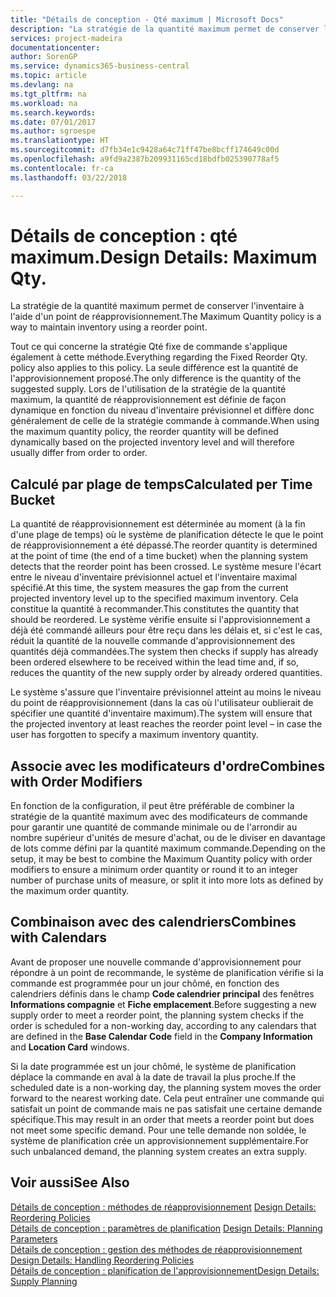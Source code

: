 ```yaml
---
title: "Détails de conception - Qté maximum | Microsoft Docs"
description: "La stratégie de la quantité maximum permet de conserver l'inventaire à l'aide d'un point de réapprovisionnement."
services: project-madeira
documentationcenter: 
author: SorenGP
ms.service: dynamics365-business-central
ms.topic: article
ms.devlang: na
ms.tgt_pltfrm: na
ms.workload: na
ms.search.keywords: 
ms.date: 07/01/2017
ms.author: sgroespe
ms.translationtype: HT
ms.sourcegitcommit: d7fb34e1c9428a64c71ff47be8bcff174649c00d
ms.openlocfilehash: a9fd9a2387b209931165cd18bdfb025390778af5
ms.contentlocale: fr-ca
ms.lasthandoff: 03/22/2018

---
```

# <a name="design-details-maximum-qty"></a><span data-ttu-id="da8fa-103">Détails de conception : qté maximum.</span><span class="sxs-lookup"><span data-stu-id="da8fa-103">Design Details: Maximum Qty.</span></span>
<span data-ttu-id="da8fa-104">La stratégie de la quantité maximum permet de conserver l'inventaire à l'aide d'un point de réapprovisionnement.</span><span class="sxs-lookup"><span data-stu-id="da8fa-104">The Maximum Quantity policy is a way to maintain inventory using a reorder point.</span></span>  
  
 <span data-ttu-id="da8fa-105">Tout ce qui concerne la stratégie Qté fixe de commande s'applique également à cette méthode.</span><span class="sxs-lookup"><span data-stu-id="da8fa-105">Everything regarding the Fixed Reorder Qty. policy also applies to this policy.</span></span> <span data-ttu-id="da8fa-106">La seule différence est la quantité de l'approvisionnement proposé.</span><span class="sxs-lookup"><span data-stu-id="da8fa-106">The only difference is the quantity of the suggested supply.</span></span> <span data-ttu-id="da8fa-107">Lors de l'utilisation de la stratégie de la quantité maximum, la quantité de réapprovisionnement est définie de façon dynamique en fonction du niveau d'inventaire prévisionnel et diffère donc généralement de celle de la stratégie commande à commande.</span><span class="sxs-lookup"><span data-stu-id="da8fa-107">When using the maximum quantity policy, the reorder quantity will be defined dynamically based on the projected inventory level and will therefore usually differ from order to order.</span></span>  
  
## <a name="calculated-per-time-bucket"></a><span data-ttu-id="da8fa-108">Calculé par plage de temps</span><span class="sxs-lookup"><span data-stu-id="da8fa-108">Calculated per Time Bucket</span></span>  
 <span data-ttu-id="da8fa-109">La quantité de réapprovisionnement est déterminée au moment (à la fin d'une plage de temps) où le système de planification détecte le que le point de réapprovisionnement a été dépassé.</span><span class="sxs-lookup"><span data-stu-id="da8fa-109">The reorder quantity is determined at the point of time (the end of a time bucket) when the planning system detects that the reorder point has been crossed.</span></span> <span data-ttu-id="da8fa-110">Le système mesure l'écart entre le niveau d'inventaire prévisionnel actuel et l'inventaire maximal spécifié.</span><span class="sxs-lookup"><span data-stu-id="da8fa-110">At this time, the system measures the gap from the current projected inventory level up to the specified maximum inventory.</span></span> <span data-ttu-id="da8fa-111">Cela constitue la quantité à recommander.</span><span class="sxs-lookup"><span data-stu-id="da8fa-111">This constitutes the quantity that should be reordered.</span></span> <span data-ttu-id="da8fa-112">Le système vérifie ensuite si l'approvisionnement a déjà été commandé ailleurs pour être reçu dans les délais et, si c'est le cas, réduit la quantité de la nouvelle commande d'approvisionnement des quantités déjà commandées.</span><span class="sxs-lookup"><span data-stu-id="da8fa-112">The system then checks if supply has already been ordered elsewhere to be received within the lead time and, if so, reduces the quantity of the new supply order by already ordered quantities.</span></span>  
  
 <span data-ttu-id="da8fa-113">Le système s'assure que l'inventaire prévisionnel atteint au moins le niveau du point de réapprovisionnement (dans la cas où l'utilisateur oublierait de spécifier une quantité d'inventaire maximum).</span><span class="sxs-lookup"><span data-stu-id="da8fa-113">The system will ensure that the projected inventory at least reaches the reorder point level – in case the user has forgotten to specify a maximum inventory quantity.</span></span>  
  
## <a name="combines-with-order-modifiers"></a><span data-ttu-id="da8fa-114">Associe avec les modificateurs d'ordre</span><span class="sxs-lookup"><span data-stu-id="da8fa-114">Combines with Order Modifiers</span></span>  
 <span data-ttu-id="da8fa-115">En fonction de la configuration, il peut être préférable de combiner la stratégie de la quantité maximum avec des modificateurs de commande pour garantir une quantité de commande minimale ou de l'arrondir au nombre supérieur d'unités de mesure d'achat, ou de le diviser en davantage de lots comme défini par la quantité maximum commande.</span><span class="sxs-lookup"><span data-stu-id="da8fa-115">Depending on the setup, it may be best to combine the Maximum Quantity policy with order modifiers to ensure a minimum order quantity or round it to an integer number of purchase units of measure, or split it into more lots as defined by the maximum order quantity.</span></span>  
  
## <a name="combines-with-calendars"></a><span data-ttu-id="da8fa-116">Combinaison avec des calendriers</span><span class="sxs-lookup"><span data-stu-id="da8fa-116">Combines with Calendars</span></span>  
 <span data-ttu-id="da8fa-117">Avant de proposer une nouvelle commande d'approvisionnement pour répondre à un point de recommande, le système de planification vérifie si la commande est programmée pour un jour chômé, en fonction des calendriers définis dans le champ **Code calendrier principal** des fenêtres **Informations compagnie** et **Fiche emplacement**.</span><span class="sxs-lookup"><span data-stu-id="da8fa-117">Before suggesting a new supply order to meet a reorder point, the planning system checks if the order is scheduled for a non-working day, according to any calendars that are  defined in the **Base Calendar Code** field in the **Company Information** and **Location Card** windows.</span></span>  
  
 <span data-ttu-id="da8fa-118">Si la date programmée est un jour chômé, le système de planification déplace la commande en aval à la date de travail la plus proche.</span><span class="sxs-lookup"><span data-stu-id="da8fa-118">If the scheduled date is a non-working day, the planning system moves the order forward to the nearest working date.</span></span> <span data-ttu-id="da8fa-119">Cela peut entraîner une commande qui satisfait un point de commande mais ne pas satisfait une certaine demande spécifique.</span><span class="sxs-lookup"><span data-stu-id="da8fa-119">This may result in an order that meets a reorder point but does not meet some specific demand.</span></span> <span data-ttu-id="da8fa-120">Pour une telle demande non soldée, le système de planification crée un approvisionnement supplémentaire.</span><span class="sxs-lookup"><span data-stu-id="da8fa-120">For such unbalanced demand, the planning system creates an extra supply.</span></span>  
  
## <a name="see-also"></a><span data-ttu-id="da8fa-121">Voir aussi</span><span class="sxs-lookup"><span data-stu-id="da8fa-121">See Also</span></span>  
 <span data-ttu-id="da8fa-122">[Détails de conception : méthodes de réapprovisionnement](design-details-reordering-policies.md) </span><span class="sxs-lookup"><span data-stu-id="da8fa-122">[Design Details: Reordering Policies](design-details-reordering-policies.md) </span></span>  
 <span data-ttu-id="da8fa-123">[Détails de conception : paramètres de planification](design-details-planning-parameters.md) </span><span class="sxs-lookup"><span data-stu-id="da8fa-123">[Design Details: Planning Parameters](design-details-planning-parameters.md) </span></span>  
 <span data-ttu-id="da8fa-124">[Détails de conception : gestion des méthodes de réapprovisionnement](design-details-handling-reordering-policies.md) </span><span class="sxs-lookup"><span data-stu-id="da8fa-124">[Design Details: Handling Reordering Policies](design-details-handling-reordering-policies.md) </span></span>  
 [<span data-ttu-id="da8fa-125">Détails de conception : planification de l'approvisionnement</span><span class="sxs-lookup"><span data-stu-id="da8fa-125">Design Details: Supply Planning</span></span>](design-details-supply-planning.md)
